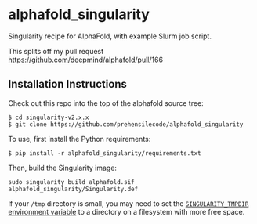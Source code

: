 # alphafold_singularity
Singularity recipe for AlphaFold, with example Slurm job script.

This splits off my pull request https://github.com/deepmind/alphafold/pull/166

## Installation Instructions
Check out this repo into the top of the alphafold source tree:
```
$ cd singularity-v2.x.x
$ git clone https://github.com/prehensilecode/alphafold_singularity
```

To use, first install the Python requirements:
```
$ pip install -r alphafold_singularity/requirements.txt
```

Then, build the Singularity image:
```
sudo singularity build alphafold.sif alphafold_singularity/Singularity.def
```

If your `/tmp` directory is small, you may need to set the [`SINGULARITY_TMPDIR`
environment variable](https://sylabs.io/guides/3.3/user-guide/build_env.html#temporary-folders) to a directory on a filesystem with more free space.
